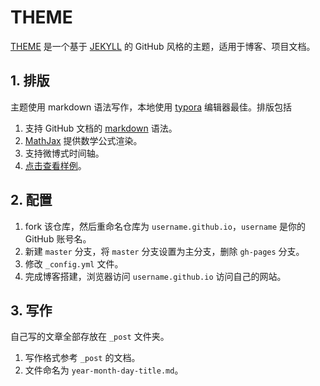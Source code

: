 # THEME
[THEME](https://professordeng.com/theme) 是一个基于 [JEKYLL](https://jekyllrb.com/) 的 GitHub 风格的主题，适用于博客、项目文档。

## 1. 排版

主题使用 markdown 语法写作，本地使用 [typora](https://www.typora.io/) 编辑器最佳。排版包括

1. 支持 GitHub 文档的 [markdown](https://guides.github.com/features/mastering-markdown/) 语法。
2. [MathJax](https://www.mathjax.org/) 提供数学公式渲染。
3. 支持微博式时间轴。
4. [点击查看样例](https://professordeng.com/theme/2018/01/16/theme-document.html)。

## 2. 配置

1. fork 该仓库，然后重命名仓库为 `username.github.io`，`username` 是你的 GitHub 账号名。 
2. 新建 `master` 分支，将 `master` 分支设置为主分支，删除 `gh-pages` 分支。
3. 修改 `_config.yml` 文件。
4. 完成博客搭建，浏览器访问 `username.github.io` 访问自己的网站。

## 3. 写作

自己写的文章全部存放在 `_post` 文件夹。

1. 写作格式参考 `_post` 的文档。
2. 文件命名为 `year-month-day-title.md`。